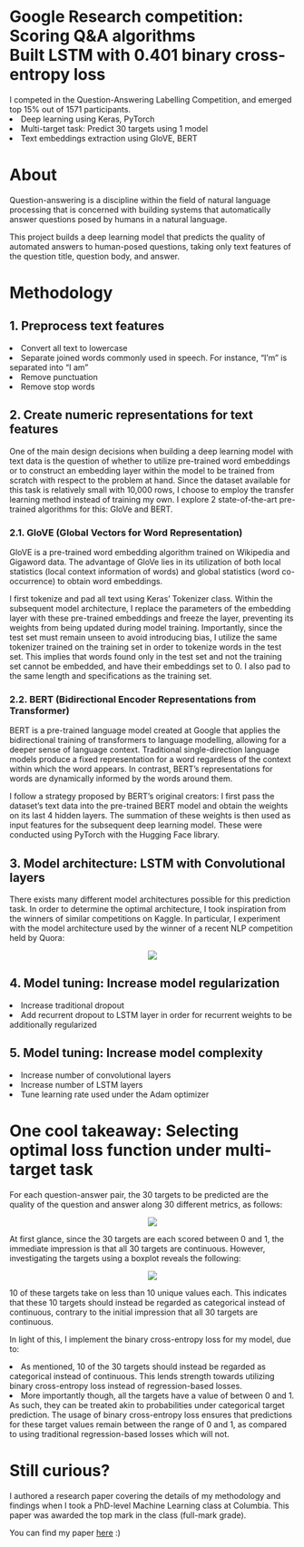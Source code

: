 <h1> Google Research competition: Scoring Q&A algorithms<br>Built LSTM with 0.401 binary cross-entropy loss</h1>
I competed in the Question-Answering Labelling Competition, and emerged top 15% out of 1571 participants.
<br>
<li> Deep learning using Keras, PyTorch
<li>Multi-target task: Predict 30 targets using 1 model
<li>Text embeddings extraction using GloVE, BERT
 
# About
Question-answering is a discipline within the field of natural language processing that is concerned with building systems that automatically answer questions posed by humans in a natural language.

This project builds a deep learning model that predicts the quality of automated answers to human-posed questions, taking only text features of the question title, question body, and answer.


# Methodology
## 1. Preprocess text features
<li>Convert all text to lowercase
<li>Separate joined words commonly used in speech. For instance, “I’m” is separated into “I am”
<li>Remove punctuation
<li>Remove stop words

## 2. Create numeric representations for text features
One of the main design decisions when building a deep learning model with text data is the question of whether to utilize pre-trained word embeddings or to construct an embedding layer within the model to be trained from scratch with respect to the problem at hand. Since the dataset available for this task is relatively small with 10,000 rows, I choose to employ the transfer learning method instead of training my own. I explore 2 state-of-the-art pre-trained algorithms for this: GloVe and BERT.

### 2.1. GloVE (Global Vectors for Word Representation)
GloVE is a pre-trained word embedding algorithm trained on Wikipedia and Gigaword data. The advantage of GloVe lies in its utilization of both local statistics (local context information of words) and global statistics (word co-occurrence) to obtain word embeddings.

I first tokenize and pad all text using Keras’ Tokenizer class. Within the subsequent model architecture, I replace the parameters of the embedding layer with these pre-trained embeddings and freeze the layer, preventing its weights from being updated during model training. Importantly, since the test set must remain unseen to avoid introducing bias, I utilize the same tokenizer trained on the training set in order to tokenize words in the test set. This implies that words found only in the test set and not the training set cannot be embedded, and have their embeddings set to 0. I also pad to the same length and specifications as the training set.

### 2.2. BERT (Bidirectional Encoder Representations from Transformer)
BERT is a pre-trained language model created at Google that applies the bidirectional training of transformers to language modelling, allowing for a deeper sense of language context. Traditional single-direction language models produce a fixed representation for a word regardless of the context within which the word appears. In contrast, BERT’s representations for words are dynamically informed by the words around them.

I follow a strategy proposed by BERT’s original creators: I first pass the dataset’s text data into the pre-trained BERT model and obtain the weights on its last 4 hidden layers. The summation of these weights is then used as input features for the subsequent deep learning model. These were conducted using PyTorch with the Hugging Face library.

## 3. Model architecture: LSTM with Convolutional layers
There exists many different model architectures possible for this prediction task. In order to determine the optimal architecture, I took inspiration from the winners of similar competitions on Kaggle. In particular, I experiment with the model architecture used by the winner of a recent NLP competition held by Quora:
<center><img class="img-fluid" src="readme_images/model_architecture.png"></center>

## 4. Model tuning: Increase model regularization
<li>Increase traditional dropout
<li>Add recurrent dropout to LSTM layer in order for recurrent weights to be additionally regularized

## 5. Model tuning: Increase model complexity
<li>Increase number of convolutional layers
<li>Increase number of LSTM layers
<li>Tune learning rate used under the Adam optimizer


# One cool takeaway: Selecting optimal loss function under multi-target task
For each question-answer pair, the 30 targets to be predicted are the quality of the question and answer along 30 different metrics, as follows:
<center><img class="img-fluid" src="readme_images/targets.png"></center>

At first glance, since the 30 targets are each scored between 0 and 1, the immediate impression is that all 30 targets are continuous. However, investigating the targets using a boxplot reveals the following:
<center><img class="img-fluid" src="readme_images/targets_boxplot.png"></center>

10 of these targets take on less than 10 unique values each. This indicates that these 10 targets should instead be regarded as categorical instead of continuous, contrary to the initial impression that all 30 targets are continuous.

In light of this, I implement the binary cross-entropy loss for my model, due to:
<li>As mentioned, 10 of the 30 targets should instead be regarded as categorical instead of continuous. This lends strength towards utilizing binary cross-entropy loss instead of regression-based losses.
<li>More importantly though, all the targets have a value of between 0 and 1. As such, they can be treated akin to probabilities under categorical target prediction. The usage of binary cross-entropy loss ensures that predictions for these target values remain between the range of 0 and 1, as compared to using traditional regression-based losses which will not.


# Still curious?
I authored a research paper covering the details of my methodology and findings when I took a PhD-level Machine Learning class at Columbia. This paper was awarded the top mark in the class (full-mark grade).

You can find my paper <a href="https://github.com/sheilateozy/Spotify_Predicting-Track-Skipping/blob/main/research_paper.pdf">here</a> :) 



